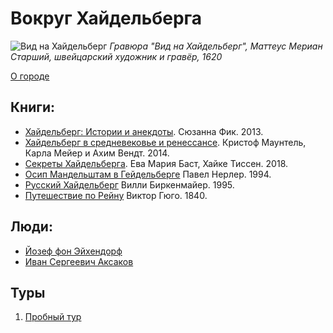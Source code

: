 # Вокруг Хайдельберга

![Вид на Хайдельберг](./images/Heidelberger_Ansicht_(Merian).png)
*Гравюра "Вид на Хайдельберг", Маттеус Мериан Старший, швейцарский художник и гравёр, 1620*

[О городе](./heidelberg/README.md)

## Книги:

* [Хайдельберг: Истории и анекдоты](./books/geschichten-und-anekdoten/README.md). Сюзанна Фик. 2013.
* [Хайдельберг в средневековье и ренессансе](./books/mittelalter-und-renaissance/README.md). Кристоф Маунтель, Карла Мейер и Ахим Вендт. 2014.
* [Секреты Хайдельберга](./books/heidelberger-geheimnisse/README.md). Ева Мария Баст, Хайке Тиссен. 2018.
* [Осип Мандельштам в Гейдельберге](./books/mandelstamm/README.md) Павел Нерлер. 1994.
* [Русский Хайдельберг](./books/das-russische-heidelberg/README.md) Вилли Биркенмайер. 1995.
* [Путешествие по Рейну](./books/hugo-rheinreise/README.md) Виктор Гюго. 1840.

## Люди:

* [Йозеф фон Эйхендорф](./people/eichendorff.md)
* [Иван Сергеевич Аксаков](./people/aksakov.md)

## Туры

1. [Пробный тур](./tours/probe.md)